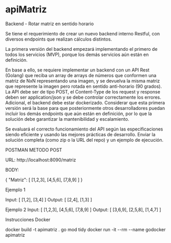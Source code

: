 # apiMatriz
 Backend - Rotar matriz en sentido horario

Se tiene el requerimiento de crear un nuevo backend interno Restful, con diversos endpoints que realizan cálculos distintos.

La primera versión del backend empezará implementando el primero de todos los servicios (MVP), porque los demás servicios aún están en definición.

En base a ello, se requiere implementar un backend con un API Rest (Golang) que reciba un array de  arrays  de  números  que  conformen  una  matriz  de  NxN  representando  una  imagen,  y  se devuelva  la  misma matriz que  represente  la  imagen pero  rotada  en  sentido anti-horario  (90 grados). La API debe ser de tipo POST, el Content-Type de los request y response deben ser application/json y se debe controlar correctamente los errores. Adicional, el backend debe estar dockerizado. Considerar que esta primera versión será la base para que posteriormente otros desarrolladores puedan incluir los demás endpoints que aún están en definición, por lo que la solución debe garantizar la mantenibilidad y escalamiento.

Se evaluará el correcto funcionamiento del API según las especificaciones siendo eficiente y usando las mejores prácticas de desarrollo. Enviar la solución completa (como zip o la URL del repo) y un ejemplo de ejecución.


POSTMAN
METODO POST

URL: http://localhost:8090/matriz

BODY: 

{
    "Matriz": [
        [1,2,3],
        [4,5,6],
        [7,8,9]
    ]
}


Ejemplo 1

Input: [ [1,2], [3,4] ]
Output: [ [2,4], [1,3] ]

Ejemplo 2
Input: [ [1,2,3], [4,5,6], [7,8,9] ]
Output: [ [3,6,9], [2,5,8], [1,4,7] ]




Instrucciones Docker

docker  build -t apimatriz .
go mod tidy
docker run -it --rm --name godocker apimatriz

